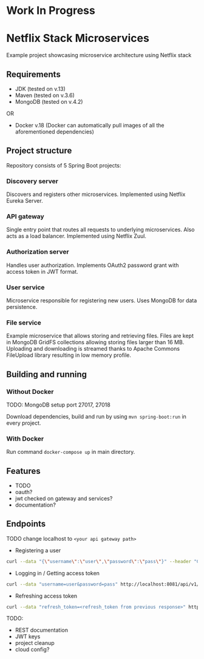 # Work In Progress
# Netflix Stack Microservices
Example project showcasing microservice architecture using Netflix stack

## Requirements
- JDK (tested on v.13)
- Maven (tested on v.3.6)
- MongoDB (tested on v.4.2)

OR
- Docker v.18 (Docker can automatically pull images of all the aforementioned dependencies)

## Project structure
Repository consists of 5 Spring Boot projects:
### Discovery server
Discovers and registers other microservices. Implemented using Netflix Eureka Server.
### API gateway
Single entry point that routes all requests to underlying microservices. Also acts as a load balancer. Implemented using Netflix Zuul.
### Authorization server
Handles user authorization. Implements OAuth2 password grant with access token in JWT format.
### User service
Microservice responsible for registering new users. Uses MongoDB for data persistence.
### File service
Example microservice that allows storing and retrieving files. Files are kept in MongoDB GridFS collections allowing storing files larger than 16 MB. Uploading and downloading is streamed thanks to Apache Commons FileUpload library resulting in low memory profile.

## Building and running
### Without Docker
TODO: MongoDB setup port 27017, 27018

Download dependencies, build and run by using `mvn spring-boot:run` in every project.
### With Docker
Run command `docker-compose up` in main directory.

## Features
- TODO
- oauth?
- jwt checked on gateway and services?
- documentation?

## Endpoints
TODO change localhost to `<your api gateway path>`
- Registering a user
```sh
curl --data "{\"username\":\"user\",\"password\":\"pass\"}" --header "Content-Type:application/json" http://localhost:8081/api/v1/users/register
```
- Logging in / Getting access token
```sh
curl --data "username=user&password=pass" http://localhost:8081/api/v1/login
```
- Refreshing access token
```sh
curl --data "refresh_token=<refresh_token from previous response>" http://localhost:8081/api/v1/refresh-token
```

TODO:
- REST documentation
- JWT keys
- project cleanup
- cloud config?
